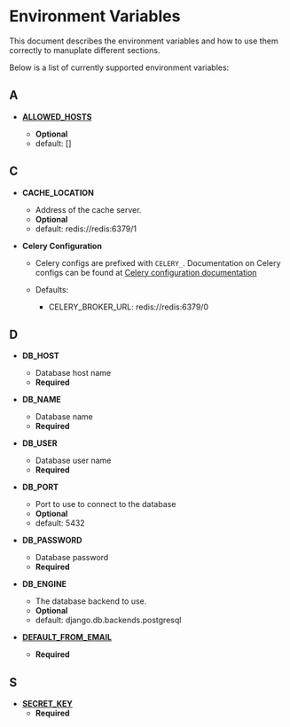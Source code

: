 # Environment Variables

This document describes the environment variables and how to use them correctly to manuplate different sections.

Below is a list of currently supported environment variables:

## A

- [**ALLOWED_HOSTS**](https://docs.djangoproject.com/en/5.1/ref/settings/#allowed-hosts)

  - **Optional**
  - default: []


## C

- **CACHE_LOCATION**

  - Address of the cache server.
  - **Optional**
  - default: redis://redis:6379/1

- **Celery Configuration**

  - Celery configs are prefixed with `CELERY_`. Documentation on Celery configs can be found at [Celery configuration documentation](https://docs.celeryq.dev/en/stable/userguide/configuration.html)
  - Defaults:

    - CELERY_BROKER_URL: redis://redis:6379/0

## D

- **DB_HOST**

  - Database host name
  - **Required**

- **DB_NAME**

  - Database name
  - **Required**

- **DB_USER**

  - Database user name
  - **Required**

- **DB_PORT**

  - Port to use to connect to the database
  - **Optional**
  - default: 5432

- **DB_PASSWORD**

  - Database password
  - **Required**

- **DB_ENGINE**

  - The database backend to use.
  - **Optional**
  - default: django.db.backends.postgresql

- [**DEFAULT_FROM_EMAIL**](https://docs.djangoproject.com/en/5.1/ref/settings/#default-from-email)
  - **Required**



## S

- [**SECRET_KEY**](https://docs.djangoproject.com/en/5.1/ref/settings/#secret-key)
  - **Required**
